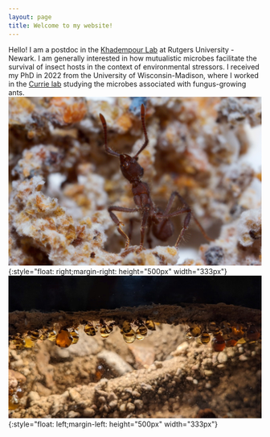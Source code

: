 ```yaml
---
layout: page
title: Welcome to my website!
---
```


Hello! I am a postdoc in the [Khadempour Lab](https://www.khadlab.com/) at Rutgers University - Newark. I am generally interested in how mutualistic microbes facilitate the survival of insect hosts in the context of environmental stressors. I received my PhD in 2022 from the University of Wisconsin-Madison, where I worked in the [Currie lab](https://currielab.wisc.edu/) studying the microbes associated with fungus-growing ants.
![](../images/fave_ant.JPG){:style="float: right;margin-right: height="500px" width="333px"}
![](../images/honeypot_colony.jpg){:style="float: left;margin-left: height="500px" width="333px"}

&nbsp;
&nbsp;
